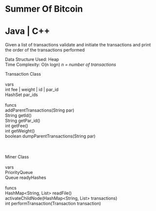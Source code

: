 # Summer Of Bitcoin
# Java | C++

Given a list of transactions validate and initiate the transactions and print the order of the transactions performed<br />

Data Structure Used: Heap <br />
Time Complexity: O(n logn)  *n = number of transactions*<br />

Transaction Class<br /><br />
    vars<br />
    int fee | weight | id | par_id<br />
    HashSet<String> par_ids<br /><br />
    funcs<br />
      addParentTransactions(String par)<br />
      String getId()<br />
      String getPar_id()<br /> 
      int getFee()<br /> 
      int getWeight()<br /> 
      boolean dumpParentTransactions(String par)<br /> <br /> <br /><br />
Miner Class<br /><br />
   vars<br />
      PriorityQueue<Transaction><br />
      Queue<String> readyHashes<br /><br />
   funcs<br />
        HashMap<String, List<Transaction>> readFile() <br />
        activateChildNode(HashMap<String, List<Transaction>> transactions)<br /> 
        int performTransaction(Transaction transaction) <br />
   

